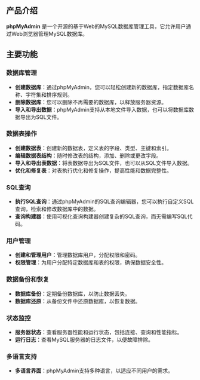 ## 产品介绍

**phpMyAdmin** 是一个开源的基于Web的MySQL数据库管理工具，它允许用户通过Web浏览器管理MySQL数据库。

## 主要功能

### 数据库管理

- **创建数据库**：通过phpMyAdmin，您可以轻松创建新的数据库，指定数据库名称、字符集和排序规则。
- **删除数据库**：您可以删除不再需要的数据库，以释放服务器资源。
- **导入和导出数据**：phpMyAdmin支持从本地文件导入数据，也可以将数据库数据导出为SQL文件。

### 数据表操作

- **创建数据表**：创建新的数据表，定义表的字段、类型、主键和索引。
- **编辑数据表结构**：随时修改表的结构，添加、删除或更改字段。
- **导入和导出表数据**：将表数据导出为SQL文件，也可以从SQL文件导入数据。
- **优化和修复表**：对表执行优化和修复操作，提高性能和数据完整性。

### SQL查询

- **执行SQL查询**：通过phpMyAdmin的SQL查询编辑器，您可以执行自定义SQL查询，检索和修改数据库中的数据。
- **查询构建器**：使用可视化查询构建器创建复杂的SQL查询，而无需编写SQL代码。

### 用户管理

- **创建和管理用户**：管理数据库用户，分配权限和密码。
- **权限管理**：为用户分配特定数据库和表的权限，确保数据安全性。

### 数据备份和恢复

- **数据库备份**：定期备份数据库，以防止数据丢失。
- **数据库还原**：从备份文件中还原数据库，以恢复数据。

### 状态监控

- **服务器状态**：查看服务器性能和运行状态，包括连接、查询和性能指标。
- **运行日志**：查看MySQL服务器的日志文件，以便故障排除。

### 多语言支持

- **多语言界面**：phpMyAdmin支持多种语言，以适应不同用户的需求。

